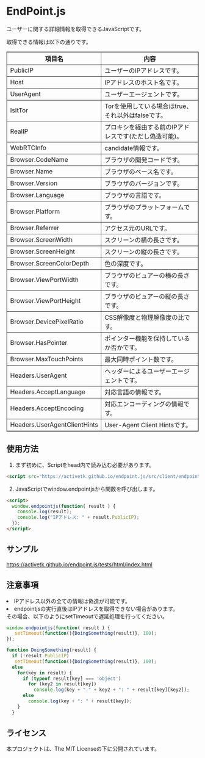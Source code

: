 <link rel="stylesheet" href="https://activetk.github.io/endpoint.js/lib/bootstrap-4.1.3.min.css">

# EndPoint.js

ユーザーに関する詳細情報を取得できるJavaScriptです。

取得できる情報は以下の通りです。

<table border="1" class="table table-striped">
<tbody><tr><th>項目名</th><th>内容</th></tr>
<tr><td>PublicIP</td><td>ユーザーのIPアドレスです。</td></tr>
<tr><td>Host</td><td>IPアドレスのホスト名です。</td></tr>
<tr><td>UserAgent</td><td>ユーザーエージェントです。</td></tr>
<tr><td>IsItTor</td><td>Torを使用している場合はtrue、それ以外はfalseです。</td></tr>
<tr><td>RealIP</td><td>プロキシを経由する前のIPアドレスです(ただし偽造可能)。</td></tr>
<tr><td>WebRTCInfo</td><td>candidate情報です。</td></tr>
<tr><td>Browser.CodeName</td><td>ブラウザの開発コードです。</td></tr>
<tr><td>Browser.Name</td><td>ブラウザのベース名です。</td></tr>
<tr><td>Browser.Version</td><td>ブラウザのバージョンです。</td></tr>
<tr><td>Browser.Language</td><td>ブラウザの言語です。</td></tr>
<tr><td>Browser.Platform</td><td>ブラウザのプラットフォームです。</td></tr>
<tr><td>Browser.Referrer</td><td>アクセス元のURLです。</td></tr>
<tr><td>Browser.ScreenWidth</td><td>スクリーンの横の長さです。</td></tr>
<tr><td>Browser.ScreenHeight</td><td>スクリーンの縦の長さです。</td></tr>
<tr><td>Browser.ScreenColorDepth</td><td>色の深度です。</td></tr>
<tr><td>Browser.ViewPortWidth</td><td>ブラウザのビュアーの横の長さです。</td></tr>
<tr><td>Browser.ViewPortHeight</td><td>ブラウザのビュアーの縦の長さです。</td></tr>
<tr><td>Browser.DevicePixelRatio</td><td>CSS解像度と物理解像度の比です。</td></tr>
<tr><td>Browser.HasPointer</td><td>ポインター機能を保持しているか否かです。</td></tr>
<tr><td>Browser.MaxTouchPoints</td><td>最大同時ポイント数です。</td></tr>
<tr><td>Headers.UserAgent</td><td>ヘッダーによるユーザーエージェントです。</td></tr>
<tr><td>Headers.AcceptLanguage</td><td>対応言語の情報です。</td></tr>
<tr><td>Headers.AcceptEncoding</td><td>対応エンコーディングの情報です。</td></tr>
<tr><td>Headers.UserAgentClientHints</td><td>User-Agent Client Hintsです。</td></tr>
</tbody></table>

## 使用方法

1. まず初めに、Scriptをhead内で読み込む必要があります。

```html
<script src="https://activetk.github.io/endpoint.js/src/client/endpoint.js"></script>
```

2. JavaScriptでwindow.endpointjsから関数を呼び出します。
```html
<script>
  window.endpointjs(function( result ) {
    console.log(result);
    console.log("IPアドレス: " + result.PublicIP);
  });
</script>
```

## サンプル

<a href="https://activetk.github.io/endpoint.js/tests/html/index.html" target="_blank">https://activetk.github.io/endpoint.js/tests/html/index.html</a>

## 注意事項

<li>IPアドレス以外の全ての情報は偽造が可能です。</li>
<li>endpointjsの実行直後はIPアドレスを取得できない場合があります。<br>その場合、以下のようにsetTimeoutで遅延処理を行ってください。</li>

```JavaScript
window.endpointjs(function( result ) {
   setTimeout(function(){DoingSomething(result)}, 100);
});

function DoingSomething(result) {
  if (!result.PublicIP)
   setTimeout(function(){DoingSomething(result)}, 100);
  else
    for(key in result) {
      if (typeof result[key] === 'object')
        for (key2 in result[key])
          console.log(key + "." + key2 + ": " + result[key][key2]);
      else
        console.log(key + ": " + result[key]);
    }
  }
```

## ライセンス

本プロジェクトは、The MIT Licenseの下に公開されています。
